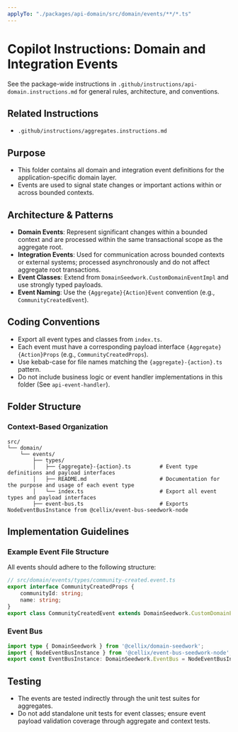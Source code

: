 ```yaml
---
applyTo: "./packages/api-domain/src/domain/events/**/*.ts"
---
```


# Copilot Instructions: Domain and Integration Events

See the package-wide instructions in `.github/instructions/api-domain.instructions.md` for general rules, architecture, and conventions.

## Related Instructions
- `.github/instructions/aggregates.instructions.md`

## Purpose
- This folder contains all domain and integration event definitions for the application-specific domain layer.
- Events are used to signal state changes or important actions within or across bounded contexts.

## Architecture & Patterns
- **Domain Events**: Represent significant changes within a bounded context and are processed within the same transactional scope as the aggregate root.
- **Integration Events**: Used for communication across bounded contexts or external systems; processed asynchronously and do not affect aggregate root transactions.
- **Event Classes**: Extend from `DomainSeedwork.CustomDomainEventImpl` and use strongly typed payloads.
- **Event Naming**: Use the `{Aggregate}{Action}Event` convention (e.g., `CommunityCreatedEvent`).

## Coding Conventions
- Export all event types and classes from `index.ts`.
- Each event must have a corresponding payload interface `{Aggregate}{Action}Props` (e.g., `CommunityCreatedProps`).
- Use kebab-case for file names matching the `{aggregate}-{action}.ts` pattern.
- Do not include business logic or event handler implementations in this folder (See `api-event-handler`).

## Folder Structure

### Context-Based Organization
```
src/
└── domain/
    └── events/
        ├── types/
        │   ├── {aggregate}-{action}.ts         # Event type definitions and payload interfaces
        │   ├── README.md                       # Documentation for the purpose and usage of each event type
        │   └── index.ts                        # Export all event types and payload interfaces
        ├── event-bus.ts                        # Exports NodeEventBusInstance from @cellix/event-bus-seedwork-node
```

## Implementation Guidelines

### Example Event File Structure
All events should adhere to the following structure:
```typescript
// src/domain/events/types/community-created.event.ts
export interface CommunityCreatedProps {
    communityId: string;
    name: string;
}
export class CommunityCreatedEvent extends DomainSeedwork.CustomDomainEventImpl<CommunityCreatedProps> {}
```

### Event Bus
```typescript
import type { DomainSeedwork } from '@cellix/domain-seedwork';
import { NodeEventBusInstance } from '@cellix/event-bus-seedwork-node';
export const EventBusInstance: DomainSeedwork.EventBus = NodeEventBusInstance;
```

## Testing
- The events are tested indirectly through the unit test suites for aggregates.
- Do not add standalone unit tests for event classes; ensure event payload validation coverage through aggregate and context tests.